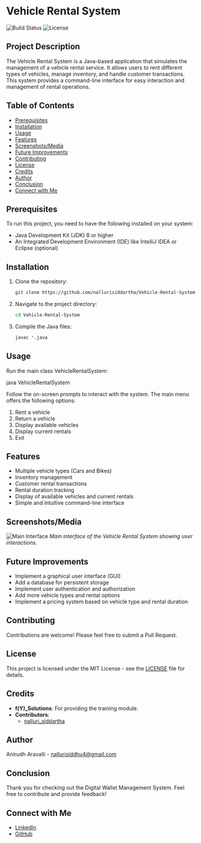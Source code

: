 # Vehicle Rental System

![Build Status](https://img.shields.io/badge/build-passing-brightgreen)
![License](https://img.shields.io/badge/license-MIT-blue)

## Project Description
The Vehicle Rental System is a Java-based application that simulates the management of a vehicle rental service. It allows users to rent different types of vehicles, manage inventory, and handle customer transactions. This system provides a command-line interface for easy interaction and management of rental operations.

## Table of Contents
- [Prerequisites](#prerequisites)
- [Installation](#installation)
- [Usage](#usage)
- [Features](#features)
- [Screenshots/Media](#screenshotsmedia)
- [Future Improvements](#future-improvements)
- [Contributing](#contributing)
- [License](#license)
- [Credits](#credits)
- [Author](#author)
- [Conclusion](#conclusion)
- [Connect with Me](#connect-with-me)

## Prerequisites
To run this project, you need to have the following installed on your system:
- Java Development Kit (JDK) 8 or higher
- An Integrated Development Environment (IDE) like IntelliJ IDEA or Eclipse (optional)

## Installation
1. Clone the repository:
   ```sh
   git clone https://github.com/nallurisiddartha/Vehicle-Rental-System.git

2. Navigate to the project directory:
   ```sh
   cd Vehicle-Rental-System
3. Compile the Java files:
   ```sh
   javac *.java

## Usage
Run the main class VehicleRentalSystem:
      
   java VehicleRentalSystem


Follow the on-screen prompts to interact with the system. The main menu offers the following options:
1. Rent a vehicle
2. Return a vehicle
3. Display available vehicles
4. Display current rentals
5. Exit

## Features
- Multiple vehicle types (Cars and Bikes)
- Inventory management
- Customer rental transactions
- Rental duration tracking
- Display of available vehicles and current rentals
- Simple and intuitive command-line interface

## Screenshots/Media
![Main Interface](Result.jpeg)
*Main interface of the Vehicle Rental System showing user interactions.*

## Future Improvements
- Implement a graphical user interface (GUI)
- Add a database for persistent storage
- Implement user authentication and authorization
- Add more vehicle types and rental options
- Implement a pricing system based on vehicle type and rental duration

## Contributing
Contributions are welcome! Please feel free to submit a Pull Request.

## License
This project is licensed under the MIT License - see the [LICENSE](LICENSE) file for details.

## Credits

- **f(Y)_Solutions**: For providing the training module.
- **Contributors**: 
  - [nalluri_siddartha]((https://github.com/NalluriSiddarthaChowdary))

## Author

Anirudh Aravalli - [nallurisiddhu4@gmail.com](mailto:nallurisiddhu4@gmail.com)

## Conclusion

Thank you for checking out the Digital Wallet Management System. Feel free to contribute and provide feedback!

## Connect with Me

- [LinkedIn](https://www.linkedin.com/in/nalluri-siddartha-bb78b02bb)
- [GitHub](https://github.com/NalluriSiddarthaChowdary)
